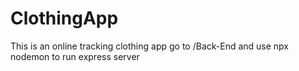 # ClothingApp

This is an online tracking clothing app 
go to /Back-End and use npx nodemon to run express server 
